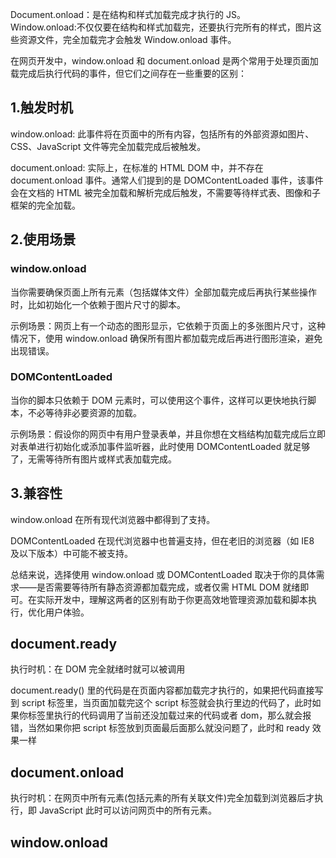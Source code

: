 Document.onload：是在结构和样式加载完成才执行的 JS。  
Window.onload:不仅仅要在结构和样式加载完，还要执行完所有的样式，图片这些资源文件，完全加载完才会触发 Window.onload 事件。

在网页开发中，window.onload 和 document.onload 是两个常用于处理页面加载完成后执行代码的事件，但它们之间存在一些重要的区别：

## 1.触发时机

window.onload: 此事件将在页面中的所有内容，包括所有的外部资源如图片、CSS、JavaScript 文件等完全加载完成后被触发。

document.onload: 实际上，在标准的 HTML DOM 中，并不存在 document.onload 事件。通常人们提到的是 DOMContentLoaded 事件，该事件会在文档的 HTML 被完全加载和解析完成后触发，不需要等待样式表、图像和子框架的完全加载。

## 2.使用场景

### window.onload

当你需要确保页面上所有元素（包括媒体文件）全部加载完成后再执行某些操作时，比如初始化一个依赖于图片尺寸的脚本。

示例场景：网页上有一个动态的图形显示，它依赖于页面上的多张图片尺寸，这种情况下，使用 window.onload 确保所有图片都加载完成后再进行图形渲染，避免出现错误。

### DOMContentLoaded

当你的脚本只依赖于 DOM 元素时，可以使用这个事件，这样可以更快地执行脚本，不必等待非必要资源的加载。

示例场景：假设你的网页中有用户登录表单，并且你想在文档结构加载完成后立即对表单进行初始化或添加事件监听器，此时使用 DOMContentLoaded 就足够了，无需等待所有图片或样式表加载完成。

## 3.兼容性

window.onload 在所有现代浏览器中都得到了支持。

DOMContentLoaded 在现代浏览器中也普遍支持，但在老旧的浏览器（如 IE8 及以下版本）中可能不被支持。

总结来说，选择使用 window.onload 或 DOMContentLoaded 取决于你的具体需求——是否需要等待所有静态资源都加载完成，或者仅需 HTML DOM 就绪即可。在实际开发中，理解这两者的区别有助于你更高效地管理资源加载和脚本执行，优化用户体验。

## document.ready

执行时机：在 DOM 完全就绪时就可以被调用

document.ready() 里的代码是在页面内容都加载完才执行的，如果把代码直接写到 script 标签里，当页面加载完这个 script 标签就会执行里边的代码了，此时如果你标签里执行的代码调用了当前还没加载过来的代码或者 dom，那么就会报错，当然如果你把 script 标签放到页面最后面那么就没问题了，此时和 ready 效果一样

## document.onload

执行时机：在网页中所有元素(包括元素的所有关联文件)完全加载到浏览器后才执行，即 JavaScript 此时可以访问网页中的所有元素。

## window.onload
